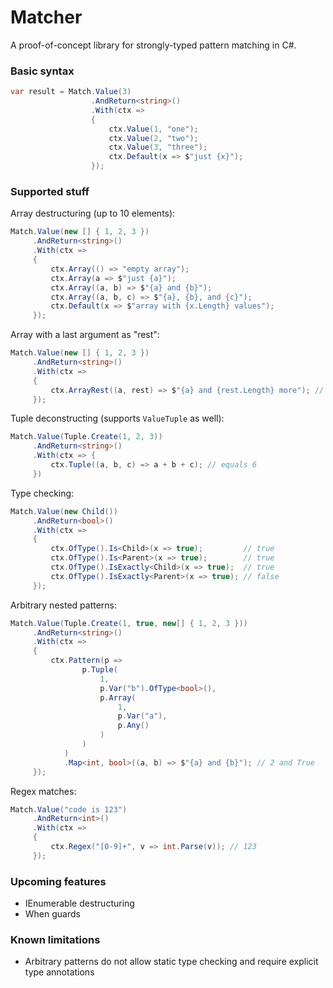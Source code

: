 # Matcher

A proof-of-concept library for strongly-typed pattern matching in C#.

### Basic syntax

```csharp
var result = Match.Value(3)
                  .AndReturn<string>()
                  .With(ctx =>
                  {
                      ctx.Value(1, "one");
                      ctx.Value(2, "two");
                      ctx.Value(3, "three");
                      ctx.Default(x => $"just {x}");
                  });
```

### Supported stuff

Array destructuring (up to 10 elements):

```csharp
Match.Value(new [] { 1, 2, 3 })
     .AndReturn<string>()
     .With(ctx =>
     {
         ctx.Array(() => "empty array");
         ctx.Array(a => $"just {a}");
         ctx.Array((a, b) => $"{a} and {b}");
         ctx.Array((a, b, c) => $"{a}, {b}, and {c}");
         ctx.Default(x => $"array with {x.Length} values");
     });
```

Array with a last argument as "rest":

```csharp
Match.Value(new [] { 1, 2, 3 })
     .AndReturn<string>()
     .With(ctx =>
     {
         ctx.ArrayRest((a, rest) => $"{a} and {rest.Length} more"); // 1 and 2 more
     });
```

Tuple deconstructing (supports `ValueTuple` as well):

```csharp
Match.Value(Tuple.Create(1, 2, 3))
     .AndReturn<string>()
     .With(ctx => {
         ctx.Tuple((a, b, c) => a + b + c); // equals 6
     })
```

Type checking:

```csharp
Match.Value(new Child())
     .AndReturn<bool>()
     .With(ctx =>
     {
         ctx.OfType().Is<Child>(x => true);         // true
         ctx.OfType().Is<Parent>(x => true);        // true
         ctx.OfType().IsExactly<Child>(x => true);  // true
         ctx.OfType().IsExactly<Parent>(x => true); // false
     });
```

Arbitrary nested patterns:

```csharp
Match.Value(Tuple.Create(1, true, new[] { 1, 2, 3 }))
     .AndReturn<string>()
     .With(ctx =>
     {
         ctx.Pattern(p =>
                p.Tuple(
                    1,
                    p.Var("b").OfType<bool>(),
                    p.Array(
                        1,
                        p.Var("a"),
                        p.Any()
                    )
                )
            )
            .Map<int, bool>((a, b) => $"{a} and {b}"); // 2 and True
     });
```

Regex matches:

```csharp
Match.Value("code is 123")
     .AndReturn<int>()
     .With(ctx =>
     {
         ctx.Regex("[0-9]+", v => int.Parse(v)); // 123
     });
```

### Upcoming features

* IEnumerable destructuring
* When guards

### Known limitations

* Arbitrary patterns do not allow static type checking and require explicit type annotations
